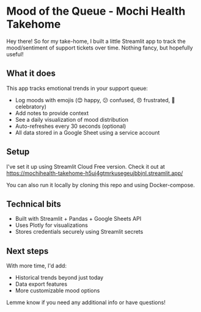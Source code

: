 # Mood of the Queue - Mochi Health Takehome

Hey there! So for my take-home, I built a little Streamlit app to track the mood/sentiment of support tickets over time. Nothing fancy, but hopefully useful!

## What it does

This app tracks emotional trends in your support queue:

- Log moods with emojis (😊 happy, 😕 confused, 😠 frustrated, 🎉 celebratory)
- Add notes to provide context
- See a daily visualization of mood distribution
- Auto-refreshes every 30 seconds (optional)
- All data stored in a Google Sheet using a service account

## Setup 

I've set it up using Streamlit Cloud Free version. Check it out at https://mochihealth-takehome-h5uj4gtmrkusegeujbbjnl.streamlit.app/

You can also run it locally by cloning this repo and using Docker-compose. 

## Technical bits

- Built with Streamlit + Pandas + Google Sheets API
- Uses Plotly for visualizations
- Stores credentials securely using Streamlit secrets

## Next steps

With more time, I'd add:
- Historical trends beyond just today 
- Data export features
- More customizable mood options

Lemme know if you need any additional info or have questions!
